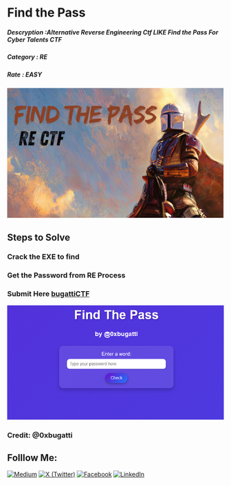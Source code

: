 
# Find the Pass


##### Descryption :Alternative Reverse Engineering Ctf LIKE Find the Pass For Cyber Talents CTF
##### Category : RE
##### Rate : EASY

![CTF](images/rectf.png)
## Steps to Solve 

### Crack the EXE to find
### Get the Password from RE Process 
### Submit Here [bugattiCTF](https://ctf-1.0xbugatti.com/)
![site](images/ftp.png)


### Credit: @0xbugatti

## Folllow  Me:

[![Medium](https://img.shields.io/badge/Medium-%2312100E.svg?style=for-the-badge&logo=medium&logoColor=white)](https://medium.com/@0xbugatti)
[![X (Twitter)](https://img.shields.io/badge/X-%231DA1F2.svg?style=for-the-badge&logo=twitter&logoColor=white)](https://x.com/0xbugatti)
[![Facebook](https://img.shields.io/badge/Facebook-%231877F2.svg?style=for-the-badge&logo=facebook&logoColor=white)](https://facebook.com/0xbugatti)
[![LinkedIn](https://img.shields.io/badge/LinkedIn-%230A66C2.svg?style=for-the-badge&logo=linkedin&logoColor=white)](https://linkedin.com/in/mohamed-nasr-ab5619216/)
